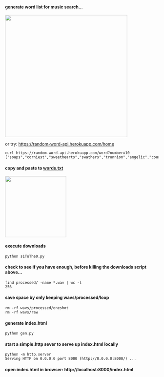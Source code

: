 
#### generate word list for music search...
<img src="https://github.com/c1earcase/tranq/assets/8038214/4ba871e8-fcac-46ed-b2d2-ebeadf753e31" width=400>

or try: https://random-word-api.herokuapp.com/home
```
curl https://random-word-api.herokuapp.com/word?number=10
["soaps","corniest","sweethearts","swathers","trunnion","angelic","courants","permeable","stream","cloddy"]
```

#### copy and paste to [words.txt](words.txt)

<img src="https://github.com/c1earcase/tranq/assets/8038214/6956958d-6251-4a74-bef9-0c710448836f" width=200>

#### execute downloads

```
python s1TuThe0.py
```
#### check to see if you have enough, before killing the downloads script above...

```
find processed/ -name *.wav | wc -l
256                                  
```

#### save space by only keeping wavs/processed/loop

```
rm -rf wavs/processed/oneshot
rm -rf wavs/raw
```

#### generate index.html

```
python gen.py
```

#### start a simple.http sever to serve up index.html locally

```
python -m http.server
Serving HTTP on 0.0.0.0 port 8000 (http://0.0.0.0:8000/) ...
```

#### open index.html in browser: http://localhost:8000/index.html
